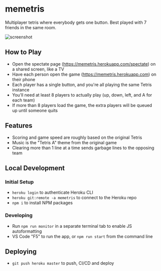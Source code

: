 # memetris

Multiplayer tetris where everybody gets one button. Best played with 7 friends in the same room.

![screenshot](https://github.com/paulvirag/memetris/blob/master/public/images/screenshot.jpg?raw=true)

## How to Play

- Open the spectate page (https://memetris.herokuapp.com/spectate) on a shared screen, like a TV
- Have each person open the game (https://memetris.herokuapp.com) on their phone
- Each player has a single button, and you're all playing the same Tetris instance
- You'll need at least 8 players to actually play (up, down, left, and A for each team)
- If more than 8 players load the game, the extra players will be queued up until someone quits

## Features

- Scoring and game speed are roughly based on the original Tetris
- Music is the "Tetris A" theme from the original game
- Clearing more than 1 line at a time sends garbage lines to the opposing team

## Local Development
### Initial Setup
- `heroku login` to authenticate Heroku CLI
- `heroku git:remote -a memetris` to connect to the Heroku repo
- `npm i` to install NPM packages

### Developing
- Run `npm run monitor` in a separate terminal tab to enable JS autoformatting
- VS Code "F5" to run the app, or `npm run start` from the command line

## Deploying
- `git push heroku master` to push, CI/CD and deploy
